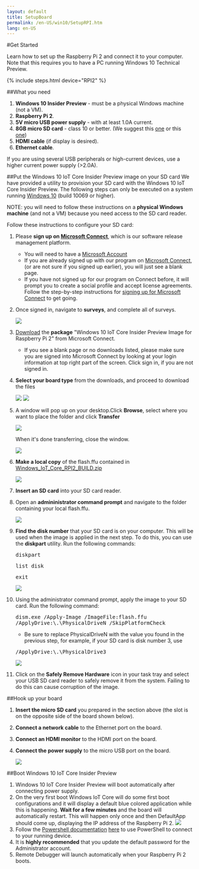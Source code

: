 ```yaml
---
layout: default
title: SetupBoard
permalink: /en-US/win10/SetupRPI.htm
lang: en-US
---
```


#Get Started

Learn how to set up the Raspberry Pi 2 and connect it to your computer. Note that this requires you to have a PC running Windows 10 Technical Preview.

{% include steps.html device="RPI2" %}

##What you need
1. **Windows 10 Insider Preview** - must be a physical Windows machine (not a VM).
2. **Raspberry Pi 2**.
3. **5V micro USB power supply** - with at least 1.0A current.
4. **8GB micro SD card** - class 10 or better. (We suggest this [one](http://www.amazon.com/gp/product/B00IVPU786) or this [one](http://www.amazon.com/SanDisk-Ultra-Micro-SDHC-16GB/dp/9966573445))
5. **HDMI cable** (if display is desired).
6. **Ethernet cable**.

If you are using several USB peripherals or high-current devices, use a higher current power supply (>2.0A).


##Put the Windows 10 IoT Core Insider Preview image on your SD card
We have provided a utility to provision your SD card with the Windows 10 IoT Core Insider Preview.  The following steps can only be executed on a system running [Windows 10](https://insider.windows.com) (build 10069 or higher).

NOTE: you will need to follow these instructions on a **physical Windows machine** (and not a VM) because you need access to the SD card reader.

Follow these instructions to configure your SD card:

1. Please **sign up on [Microsoft Connect](https://connect.microsoft.com/windowsembeddediot/SelfNomination.aspx?ProgramID=8558)**, which is our software release management platform.
	* You will need to have a [Microsoft Account](http://www.microsoft.com/en-us/account/default.aspx)
	* If you are already signed up with our program on [Microsoft Connect](https://connect.microsoft.com/windowsembeddediot/SelfNomination.aspx?ProgramID=8558), (or are not sure if you signed up earlier), you will just see a blank page.
	* If you have not signed up for our program on Connect before, it will prompt you to create a social profile and accept license agreements.
	Follow the step-by-step instructions for [signing up for Microsoft Connect](http://ms-iot.github.io/content/SigninMSConnect.htm) to get going.

2. Once signed in, navigate to **surveys**, and complete all of surveys.

	<img class="device-images" src="{{site.baseurl}}/images/SetupRPI/connect1.PNG">

3. [Download](http://connect.microsoft.com/windowsembeddedIoT/Downloads/DownloadDetails.aspx?DownloadID=57782) the **package** "Windows 10 IoT Core Insider Preview Image for Raspberry Pi 2" from Microsoft Connect.
	* If you see a blank page or no downloads listed, please make sure you are signed into Microsoft Connect by looking at your login information at top right part of the screen. Click sign in, if you are not signed in.
4. **Select your board type** from the downloads, and proceed to download the files

	<img src="{{site.baseurl}}/images/SetupRPI/connect3.PNG">

	<img src="{{site.baseurl}}/images/SetupRPI/connect4.PNG">

5. A window will pop up on your desktop.Click **Browse**, select where you want to place the folder and click **Transfer**

	<img src="{{site.baseurl}}/images/SetupRPI/download1.PNG">

	When it's done transferring, close the window.

	<img src="{{site.baseurl}}/images/SetupRPI/download2.PNG">
6. **Make a local copy** of the flash.ffu contained in <a href="{{site.downloadurl}}" target="_blank">Windows_IoT_Core_RPI2_BUILD.zip</a>

	<img src="{{site.baseurl}}/images/SetupRPI/flash2.PNG">

7. **Insert an SD card** into your SD card reader.
8. Open an **admininistrator command prompt** and navigate to the folder containing your local flash.ffu.

	<img class="device-images" src="{{site.baseurl}}/images/SetupRPI/cmd.jpg">

9. **Find the disk number** that your SD card is on your computer.  This will be used when the image is applied in the next step.  To do this, you can use the **diskpart** utility.  Run the following commands:

	<kbd>diskpart</kbd>

	<kbd>list disk</kbd>

	<kbd>exit</kbd>

	<img  src="{{site.baseurl}}/images/SetupRPI/diskpart.PNG">

10. Using the administrator command prompt, apply the image to your SD card.
	Run the following command:

	<kbd>dism.exe /Apply-Image /ImageFile:<fullpath>flash.ffu /ApplyDrive:\\.\PhysicalDriveN /SkipPlatformCheck</fullpath></kbd>

	* Be sure to replace PhysicalDriveN with the value you found in the previous step, for example, if your SD card is disk number 3, use

	<kbd>/ApplyDrive:\\.\PhysicalDrive3</kbd>

	<img  src="{{site.baseurl}}/images/SetupRPI/applyDrive.PNG">

11. Click on the **Safely Remove Hardware** icon in your task tray and select your USB SD card reader to safely remove it from the system.  Failing to do this can cause corruption of the image.


##Hook up your board

1. **Insert the micro SD card** you prepared in the section above (the slot is on the opposite side of the board shown below).
2. **Connect a network cable** to the Ethernet port on the board.
3. **Connect an HDMI monitor** to the HDMI port on the board.
4. **Connect the power supply** to the micro USB port on the board.

	<img class="device-images" src="{{site.baseurl}}/images/rpi2.png">


##Boot Windows 10 IoT Core Insider Preview
1. Windows 10 IoT Core Insider Preview will boot automatically after connecting power supply.
2. On the very first boot Windows IoT Core will do some first boot configurations and it will display a default blue colored application while this is happening. **Wait for a few minutes** and the board will automatically restart. This will happen only once and then DefaultApp should come up, displaying the IP address of the Raspberry Pi 2.
	<img class="device-images" src="{{site.baseurl}}/images/DefaultAppRpi2.png">
3. Follow the [Powershell documentation]({{site.baseurl}}/win10/samples/PowerShell.htm) <a href="{{site.baseurl}}/win10/samples/PowerShell.htm">here</a> to use PowerShell to connect to your running device.
4. It is **highly recommended** that you update the default password for the Administrator account.
5. Remote Debugger will launch automatically when your Raspberry Pi 2 boots.
